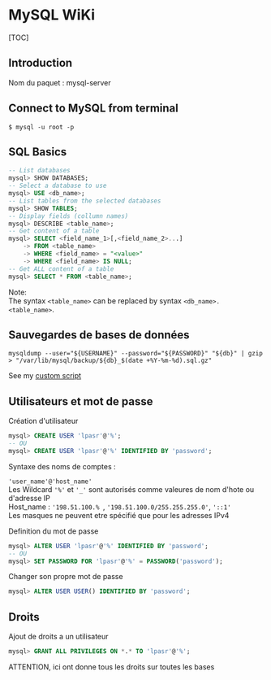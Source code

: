 # MySQL WiKi

[TOC]

## Introduction

Nom du paquet : mysql-server

## Connect to MySQL from terminal

```
$ mysql -u root -p
```

## SQL Basics

```SQL
-- List databases
mysql> SHOW DATABASES;
-- Select a database to use
mysql> USE <db_name>;
-- List tables from the selected databases
mysql> SHOW TABLES;
-- Display fields (collumn names)
mysql> DESCRIBE <table_name>;
-- Get content of a table
mysql> SELECT <field_name_1>[,<field_name_2>...] 
	-> FROM <table_name> 
	-> WHERE <field_name> = "<value>"
	-> WHERE <field_name> IS NULL;
-- Get ALL content of a table
mysql> SELECT * FROM <table_name>;

```

Note:  
The syntax ```<table_name>``` can be replaced by syntax ```<db_name>.<table_name>```.


## Sauvegardes de bases de données

```
mysqldump --user="${USERNAME}" --password="${PASSWORD}" "${db}" | gzip > "/var/lib/mysql/backup/${db}_$(date +%Y-%m-%d).sql.gz"
```
See my [custom script](https://github.com/BenjiLeblond08/scripts/blob/master/MySQL/mysql_backup.sh)

## Utilisateurs et mot de passe

Création d'utilisateur
```SQL
mysql> CREATE USER 'lpasr'@'%';
-- OU
mysql> CREATE USER 'lpasr'@'%' IDENTIFIED BY 'password';
```
Syntaxe des noms de comptes :

```'user_name'@'host_name'```  
Les Wildcard ```'%'``` et ```'_'``` sont autorisés comme valeures de nom d'hote ou d'adresse IP  
Host_name : ```'198.51.100.% ```, ```'198.51.100.0/255.255.255.0'```, ```'::1'```  
Les masques ne peuvent etre spécifié que pour les adresses IPv4  

Definition du mot de passe
```SQL
mysql> ALTER USER 'lpasr'@'%' IDENTIFIED BY 'password';
-- OU
mysql> SET PASSWORD FOR 'lpasr'@'%' = PASSWORD('password');
```
Changer son propre mot de passe
```SQL
mysql> ALTER USER USER() IDENTIFIED BY 'password';
```

## Droits

Ajout de droits a un utilisateur
```SQL
mysql> GRANT ALL PRIVILEGES ON *.* TO 'lpasr'@'%';
```
ATTENTION, ici ont donne tous les droits sur toutes les bases
